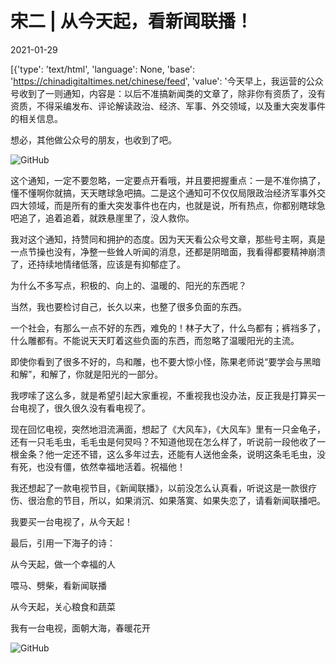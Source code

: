 # 宋二 | 从今天起，看新闻联播！

2021-01-29

[{'type': 'text/html', 'language': None, 'base': 'https://chinadigitaltimes.net/chinese/feed', 'value': '今天早上，我运营的公众号收到了一则通知，内容是：以后不准搞新闻类的文章了，除非你有资质了，没有资质，不得采编发布、评论解读政治、经济、军事、外交领域，以及重大突发事件的相关信息。

想必，其他做公众号的朋友，也收到了吧。

![GitHub](https://chinadigitaltimes.net/chinese/files/2021/01/post-662131-60140f4259d34.png)

这个通知，一定不要忽略，一定要点开看哦，并且要把握重点：一是不准你搞了，懂不懂啊你就搞，天天瞎球急吧搞。二是这个通知可不仅仅局限政治经济军事外交四大领域，而是所有的重大突发事件也在内，也就是说，所有热点，你都别瞎球急吧追了，追着追着，就跌悬崖里了，没人救你。

我对这个通知，持赞同和拥护的态度。因为天天看公众号文章，那些号主啊，真是一点节操也没有，净整一些耸人听闻的消息，还都是阴暗面，我看得都要精神崩溃了，还持续地情绪低落，应该是有抑郁症了。

为什么不多写点，积极的、向上的、温暖的、阳光的东西呢？

当然，我也要检讨自己，长久以来，也整了很多负面的东西。

一个社会，有那么一点不好的东西，难免的！林子大了，什么鸟都有；裤裆多了，什么雕都有。不能说天天盯着这些负面的东西，而忽略了温暖阳光的主流。

即使你看到了很多不好的，鸟和雕，也不要大惊小怪，陈果老师说“要学会与黑暗和解”，和解了，你就是阳光的一部分。

我啰嗦了这么多，就是希望引起大家重视，不重视我也没办法，反正我是打算买一台电视了，很久很久没有看电视了。

现在回忆电视，突然地泪流满面，想起了《大风车》，《大风车》里有一只金龟子，还有一只毛毛虫，毛毛虫是何炅吗？不知道他现在怎么样了，听说前一段他收了一根金条？他一定还不错，这么多年过去，还能有人送他金条，说明这条毛毛虫，没有死，也没有僵，依然幸福地活着。祝福他！

我还想起了一款电视节目，《新闻联播》，以前没怎么认真看，听说这是一款很疗伤、很治愈的节目，所以，如果消沉、如果落寞、如果失恋了，请看新闻联播吧。

我要买一台电视了，从今天起！

最后，引用一下海子的诗：

从今天起，做一个幸福的人

喂马、劈柴，看新闻联播

从今天起，关心粮食和蔬菜

我有一台电视，面朝大海，春暖花开

![GitHub](https://chinadigitaltimes.net/chinese/files/2021/01/0.jpeg)

